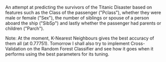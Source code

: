 An attempt at predicting the survivors of the Titanic Disaster based on features such as the Class of the passenger ("Pclass"), whether they were male or female ("Sex"), the number of siblings or spouse of a person aboard the ship ("SibSp") and lastly whether the passenger had parents or children ("Parch").

Note: At the moment, K-Nearest Neighbours gives the best accuracy of them all (at 0.77751). Tomorrow I shall also try to implement Cross-Validation on the Random Forest Classifier and see how it goes when it performs using the best parameters for its tuning.
